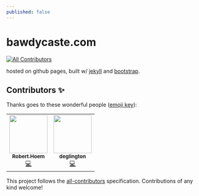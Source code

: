 ```yaml
---
published: false
---
```

# bawdycaste.com
<!-- ALL-CONTRIBUTORS-BADGE:START - Do not remove or modify this section -->
[![All Contributors](https://img.shields.io/badge/all_contributors-2-orange.svg?style=flat-square)](#contributors-)
<!-- ALL-CONTRIBUTORS-BADGE:END -->

hosted on github pages, built w/ [jekyll](https://jekyllrb.com/) and [bootstrap](https://getbootstrap.com).


## Contributors ✨

Thanks goes to these wonderful people ([emoji key](https://allcontributors.org/docs/en/emoji-key)):

<!-- ALL-CONTRIBUTORS-LIST:START - Do not remove or modify this section -->
<!-- prettier-ignore-start -->
<!-- markdownlint-disable -->
<table>
  <tr>
    <td align="center"><a href="https://github.com/rhoem1"><img src="https://avatars.githubusercontent.com/u/3144597?v=4?s=100" width="100px;" alt=""/><br /><sub><b>Robert Hoem</b></sub></a><br /><a href="https://github.com/bawdycaste/bawdycaste.com/commits?author=rhoem1" title="Code">💻</a></td>
    <td align="center"><a href="https://github.com/deglington"><img src="https://avatars.githubusercontent.com/u/17172392?v=4?s=100" width="100px;" alt=""/><br /><sub><b>deglington</b></sub></a><br /><a href="https://github.com/bawdycaste/bawdycaste.com/commits?author=deglington" title="Code">💻</a></td>
  </tr>
</table>

<!-- markdownlint-restore -->
<!-- prettier-ignore-end -->

<!-- ALL-CONTRIBUTORS-LIST:END -->

This project follows the [all-contributors](https://github.com/all-contributors/all-contributors) specification. Contributions of any kind welcome!
